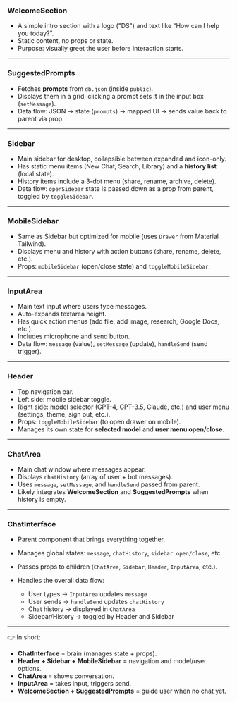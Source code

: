 

### **WelcomeSection**

* A simple intro section with a logo ("DS") and text like “How can I help you today?”.
* Static content, no props or state.
* Purpose: visually greet the user before interaction starts.

---

### **SuggestedPrompts**

* Fetches **prompts** from `db.json` (inside `public`).
* Displays them in a grid; clicking a prompt sets it in the input box (`setMessage`).
* Data flow: JSON → state (`prompts`) → mapped UI → sends value back to parent via prop.

---

### **Sidebar**

* Main sidebar for desktop, collapsible between expanded and icon-only.
* Has static menu items (New Chat, Search, Library) and a **history list** (local state).
* History items include a 3-dot menu (share, rename, archive, delete).
* Data flow: `openSidebar` state is passed down as a prop from parent, toggled by `toggleSidebar`.

---

### **MobileSidebar**

* Same as Sidebar but optimized for mobile (uses `Drawer` from Material Tailwind).
* Displays menu and history with action buttons (share, rename, delete, etc.).
* Props: `mobileSidebar` (open/close state) and `toggleMobileSidebar`.

---

### **InputArea**

* Main text input where users type messages.
* Auto-expands textarea height.
* Has quick action menus (add file, add image, research, Google Docs, etc.).
* Includes microphone and send button.
* Data flow: `message` (value), `setMessage` (update), `handleSend` (send trigger).

---

### **Header**

* Top navigation bar.
* Left side: mobile sidebar toggle.
* Right side: model selector (GPT-4, GPT-3.5, Claude, etc.) and user menu (settings, theme, sign out, etc.).
* Props: `toggleMobileSidebar` (to open drawer on mobile).
* Manages its own state for **selected model** and **user menu open/close**.

---

### **ChatArea**

* Main chat window where messages appear.
* Displays `chatHistory` (array of user + bot messages).
* Uses `message`, `setMessage`, and `handleSend` passed from parent.
* Likely integrates **WelcomeSection** and **SuggestedPrompts** when history is empty.

---

### **ChatInterface**

* Parent component that brings everything together.
* Manages global states: `message`, `chatHistory`, `sidebar open/close`, etc.
* Passes props to children (`ChatArea`, `Sidebar`, `Header`, `InputArea`, etc.).
* Handles the overall data flow:

  * User types → `InputArea` updates `message`
  * User sends → `handleSend` updates `chatHistory`
  * Chat history → displayed in `ChatArea`
  * Sidebar/History → toggled by Header and Sidebar

---

👉 In short:

* **ChatInterface** = brain (manages state + props).
* **Header + Sidebar + MobileSidebar** = navigation and model/user options.
* **ChatArea** = shows conversation.
* **InputArea** = takes input, triggers send.
* **WelcomeSection + SuggestedPrompts** = guide user when no chat yet.

